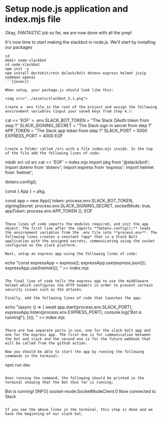 # Setup node.js application and index.mjs file

Okay, FANTASTIC job so far, we are now done with all the prep!

It's now time to start making the slackbot in node.js. We'll start by installing our packages

```
cd
mkdir node-slackbot
cd node-slackbot
npm init -y
npm install @octokit/rest @slack/bolt dotenv express helmet jszip nodemon openai
```{{exec}}

When setup, your package.js should look like this:

<img src="../assets/slackbot_5.1.png">

Create a .env file in the root of the project and assign the following environment variables (input your saved keys from step 4.):

```
cat << 'EOF' > .env
SLACK_BOT_TOKEN = "The Slack OAuth token from step 1"
SLACK_SIGNING_SECRET = "The Slack sign in secret from step 1"
APP_TOKEN = "The Slack app token from step 1"
SLACK_PORT = 5000
EXPRESS_PORT = 4000
EOF
```{{exec}}

Create a folder called /src with a file index.mjs inside. In the top of the file add the following lines of code:

```
mkdir src
cd src
cat << 'EOF' > index.mjs
import pkg from '@slack/bolt';
import dotenv from 'dotenv';
import express from 'express';
import helmet from 'helmet';

dotenv.config();

const { App } = pkg;

const app = new App({
    token: process.env.SLACK_BOT_TOKEN,
    signingSecret: process.env.SLACK_SIGNING_SECRET,
    socketMode: true,
    appToken: process.env.APP_TOKEN
});
EOF
```{{exec}}

These lines of code imports the modules required, and init the app object. The first line after the imports **dotenv.config();** loads the environment variables from the .env file into **process.env**. The following lines creates a constant *app* that is a Slack Bolt application with the assigned secrets, communicating using the socket configured on the slack platform.

Next, setup an express app using the following lines of code:
```
echo "const expressApp = express();
expressApp.use(express.json());
expressApp.use(helmet());
" >> index.mjs
```{{exec}}

The final line of code tells the express app to use the middleware helmet which configures the HTTP headers in order to prevent certain security issues such as XSS attacks.

Finally, add the following lines of code that launches the app:

```
echo "(async () => {
    await app.start(process.env.SLACK_PORT);
    expressApp.listen(process.env.EXPRESS_PORT);
    console.log('Bot is running!');
})();
" >> index.mjs
```{{exec}}

There are two separate ports in use, one for the slack bolt app and one for the express app. The first one is for communication between the bot and slack and the second one is for the future webhook that will be called from the github action.

Now you should be able to start the app by running the following commands in the terminal:

```
npm run dev
```{{exec}}

Ones running the command, the following should be printed in the terminal showing that the bot thus far is running:
```
Bot is running!
[INFO]  socket-mode:SocketModeClient:0 Now connected to Slack
``` 

If you see the above lines in the terminal, this step is done and we have the beginning of our slack bot.

